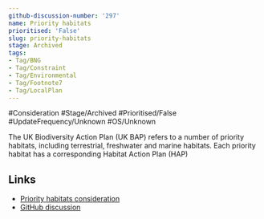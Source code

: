 ```yaml
---
github-discussion-number: '297'
name: Priority habitats
prioritised: 'False'
slug: priority-habitats
stage: Archived
tags:
- Tag/BNG
- Tag/Constraint
- Tag/Environmental
- Tag/Footnote7
- Tag/LocalPlan
---
```


#Consideration #Stage/Archived #Prioritised/False #UpdateFrequency/Unknown #OS/Unknown

The UK Biodiversity Action Plan (UK BAP) refers to a number of priority habitats, including terrestrial, freshwater and marine habitats. Each priority habitat has a corresponding Habitat Action Plan (HAP)

## Links

* [Priority habitats consideration](https://design.planning.data.gov.uk/planning-consideration/priority-habitats)
* [GitHub discussion](https://github.com/digital-land/data-standards-backlog/discussions/297)